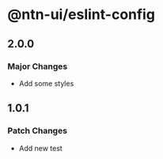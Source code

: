 # @ntn-ui/eslint-config

## 2.0.0

### Major Changes

- Add some styles

## 1.0.1

### Patch Changes

- Add new test
